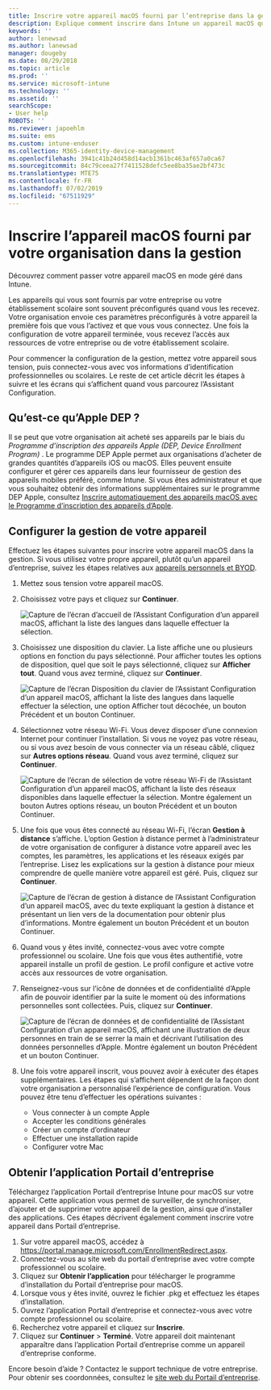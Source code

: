 ```yaml
---
title: Inscrire votre appareil macOS fourni par l’entreprise dans la gestion | Microsoft Docs
description: Explique comment inscrire dans Intune un appareil macOS qui a été acheté et fourni par votre organisation.
keywords: ''
author: lenewsad
ms.author: lanewsad
manager: dougeby
ms.date: 08/29/2018
ms.topic: article
ms.prod: ''
ms.service: microsoft-intune
ms.technology: ''
ms.assetid: ''
searchScope:
- User help
ROBOTS: ''
ms.reviewer: japoehlm
ms.suite: ems
ms.custom: intune-enduser
ms.collection: M365-identity-device-management
ms.openlocfilehash: 3941c41b24d458d14acb1361bc463af657a0ca67
ms.sourcegitcommit: 84c79ceea27f7411528defc5ee8ba35ae2bf473c
ms.translationtype: MTE75
ms.contentlocale: fr-FR
ms.lasthandoff: 07/02/2019
ms.locfileid: "67511929"
---
```

# <a name="enroll-your-organization-provided-macos-device-in-management"></a>Inscrire l’appareil macOS fourni par votre organisation dans la gestion

Découvrez comment passer votre appareil macOS en mode géré dans Intune.  

Les appareils qui vous sont fournis par votre entreprise ou votre établissement scolaire sont souvent préconfigurés quand vous les recevez. Votre organisation envoie ces paramètres préconfigurés à votre appareil la première fois que vous l’activez et que vous vous connectez. Une fois la configuration de votre appareil terminée, vous recevez l’accès aux ressources de votre entreprise ou de votre établissement scolaire. 

Pour commencer la configuration de la gestion, mettez votre appareil sous tension, puis connectez-vous avec vos informations d’identification professionnelles ou scolaires. Le reste de cet article décrit les étapes à suivre et les écrans qui s’affichent quand vous parcourez l’Assistant Configuration.   

## <a name="what-is-apple-dep"></a>Qu’est-ce qu’Apple DEP ?
Il se peut que votre organisation ait acheté ses appareils par le biais du *Programme d’inscription des appareils Apple (DEP, Device Enrollment Program)* . Le programme DEP Apple permet aux organisations d’acheter de grandes quantités d’appareils iOS ou macOS. Elles peuvent ensuite configurer et gérer ces appareils dans leur fournisseur de gestion des appareils mobiles préféré, comme Intune. Si vous êtes administrateur et que vous souhaitez obtenir des informations supplémentaires sur le programme DEP Apple, consultez [Inscrire automatiquement des appareils macOS avec le Programme d’inscription des appareils d’Apple](https://docs.microsoft.com/intune/device-enrollment-program-enroll-macos).  

## <a name="get-your-device-managed"></a>Configurer la gestion de votre appareil 
Effectuez les étapes suivantes pour inscrire votre appareil macOS dans la gestion. Si vous utilisez votre propre appareil, plutôt qu’un appareil d’entreprise, suivez les étapes relatives aux [appareils personnels et BYOD](enroll-your-device-in-intune-macos-cp.md).  

1. Mettez sous tension votre appareil macOS. 
2. Choisissez votre pays et cliquez sur **Continuer**.  

   ![Capture de l’écran d’accueil de l’Assistant Configuration d’un appareil macOS, affichant la liste des langues dans laquelle effectuer la sélection.](./media/macos-dep-welcome-1808.png)   
3. Choisissez une disposition du clavier. La liste affiche une ou plusieurs options en fonction du pays sélectionné. Pour afficher toutes les options de disposition, quel que soit le pays sélectionné, cliquez sur **Afficher tout**. Quand vous avez terminé, cliquez sur **Continuer**.  

   ![Capture de l’écran Disposition du clavier de l’Assistant Configuration d’un appareil macOS, affichant la liste des langues dans laquelle effectuer la sélection, une option Afficher tout décochée, un bouton Précédent et un bouton Continuer.](./media/macos-dep-keyboard-1808.png)  
4. Sélectionnez votre réseau Wi-Fi. Vous devez disposer d’une connexion Internet pour continuer l’installation. Si vous ne voyez pas votre réseau, ou si vous avez besoin de vous connecter via un réseau câblé, cliquez sur **Autres options réseau**. Quand vous avez terminé, cliquez sur **Continuer**.  

   ![Capture de l’écran de sélection de votre réseau Wi-Fi de l’Assistant Configuration d’un appareil macOS, affichant la liste des réseaux disponibles dans laquelle effectuer la sélection. Montre également un bouton Autres options réseau, un bouton Précédent et un bouton Continuer.](./media/macos-dep-wifi-1808.png)  
5. Une fois que vous êtes connecté au réseau Wi-Fi, l’écran **Gestion à distance** s’affiche. L’option Gestion à distance permet à l’administrateur de votre organisation de configurer à distance votre appareil avec les comptes, les paramètres, les applications et les réseaux exigés par l’entreprise. Lisez les explications sur la gestion à distance pour mieux comprendre de quelle manière votre appareil est géré. Puis, cliquez sur **Continuer**.  

   ![Capture de l’écran de gestion à distance de l’Assistant Configuration d’un appareil macOS, avec du texte expliquant la gestion à distance et présentant un lien vers de la documentation pour obtenir plus d’informations. Montre également un bouton Précédent et un bouton Continuer.](./media/macos-dep-remote-management-1-1808.png)  
6. Quand vous y êtes invité, connectez-vous avec votre compte professionnel ou scolaire. Une fois que vous êtes authentifié, votre appareil installe un profil de gestion. Le profil configure et active votre accès aux ressources de votre organisation.  
7. Renseignez-vous sur l’icône de données et de confidentialité d’Apple afin de pouvoir identifier par la suite le moment où des informations personnelles sont collectées. Puis, cliquez sur **Continuer**.  

   ![Capture de l’écran de données et de confidentialité de l’Assistant Configuration d’un appareil macOS, affichant une illustration de deux personnes en train de se serrer la main et décrivant l’utilisation des données personnelles d’Apple. Montre également un bouton Précédent et un bouton Continuer.](./media/macos-dep-apple-data-privacy-1808.png)  
8. Une fois votre appareil inscrit, vous pouvez avoir à exécuter des étapes supplémentaires. Les étapes qui s’affichent dépendent de la façon dont votre organisation a personnalisé l’expérience de configuration. Vous pouvez être tenu d’effectuer les opérations suivantes :
    * Vous connecter à un compte Apple
    * Accepter les conditions générales
    * Créer un compte d’ordinateur
    * Effectuer une installation rapide
    * Configurer votre Mac  
## <a name="get-the-company-portal-app"></a>Obtenir l’application Portail d’entreprise      
Téléchargez l’application Portail d’entreprise Intune pour macOS sur votre appareil. Cette application vous permet de surveiller, de synchroniser, d’ajouter et de supprimer votre appareil de la gestion, ainsi que d’installer des applications. Ces étapes décrivent également comment inscrire votre appareil dans Portail d’entreprise.  
1. Sur votre appareil macOS, accédez à https://portal.manage.microsoft.com/EnrollmentRedirect.aspx.
2. Connectez-vous au site web du portail d’entreprise avec votre compte professionnel ou scolaire. 
3. Cliquez sur **Obtenir l’application** pour télécharger le programme d’installation du Portail d’entreprise pour macOS.
4. Lorsque vous y êtes invité, ouvrez le fichier .pkg et effectuez les étapes d’installation.
4. Ouvrez l’application Portail d’entreprise et connectez-vous avec votre compte professionnel ou scolaire.
5. Recherchez votre appareil et cliquez sur **Inscrire**.
6. Cliquez sur **Continuer** > **Terminé**. Votre appareil doit maintenant apparaître dans l’application Portail d’entreprise comme un appareil d’entreprise conforme.

Encore besoin d’aide ? Contactez le support technique de votre entreprise. Pour obtenir ses coordonnées, consultez le [site web du Portail d’entreprise](https://go.microsoft.com/fwlink/?linkid=2010980).
